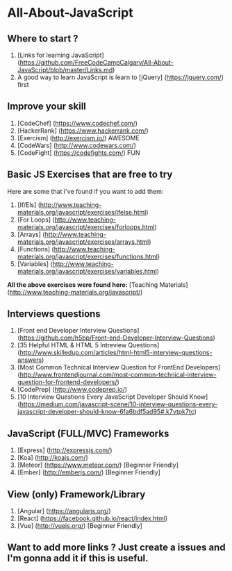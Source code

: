 # All-About-JavaScript

## Where to start ?

1. [Links for learning JavaScript] (https://github.com/FreeCodeCampCalgary/All-About-JavaScript/blob/master/Links.md)
2. A good way to learn JavaScript is learn to [jQuery] (https://jquery.com/) first

## Improve your skill

1. [CodeChef] (https://www.codechef.com/)
2. [HackerRank] (https://www.hackerrank.com/)
3. [Exercism] (http://exercism.io/) AWESOME
4. [CodeWars] (http://www.codewars.com/)
5. [CodeFight] (https://codefights.com/) FUN

## Basic JS Exercises that are free to try
Here are some that I've found if you want to add them:

1. [If/Els] (http://www.teaching-materials.org/javascript/exercises/ifelse.html)
2. [For Loops] (http://www.teaching-materials.org/javascript/exercises/forloops.html)
3. [Arrays] (http://www.teaching-materials.org/javascript/exercises/arrays.html)
4. [Functions] (http://www.teaching-materials.org/javascript/exercises/functions.html)
5. [Variables] (http://www.teaching-materials.org/javascript/exercises/variables.html)

**All the above exercises were found here:**
[Teaching Materials] (http://www.teaching-materials.org/javascript/)

## Interviews questions

1. [Front end Developer Interview Questions] (https://github.com/h5bp/Front-end-Developer-Interview-Questions)
2. [35 Helpful HTML & HTML 5 Intreview Questions] (http://www.skilledup.com/articles/html-html5-interview-questions-answers)
3. [Most Common Technical Interview Question for FrontEnd Developers] (http://www.frontendjournal.com/most-common-technical-interview-question-for-frontend-developers/)
4. [CodePrep] (http://www.codeprep.io/)
5. [10 Interview Questions Every JavaScript Developer Should Know] (https://medium.com/javascript-scene/10-interview-questions-every-javascript-developer-should-know-6fa6bdf5ad95#.k7vtpk7tc)

## JavaScript (FULL/MVC) Frameworks

1. [Express] (http://expressjs.com/)
2. [Koa] (http://koajs.com/)
3. [Meteor] (https://www.meteor.com/) [Beginner Friendly]
4. [Ember] (http://emberjs.com/) [Beginner Friendly]

## View (only) Framework/Library
1. [Angular] (https://angularjs.org/)
2. [React] (https://facebook.github.io/react/index.html)
3. [Vue] (http://vuejs.org/) [Beginner Friendly]

## Want to add more links ? Just create a issues and I'm gonna add it if this is useful.
